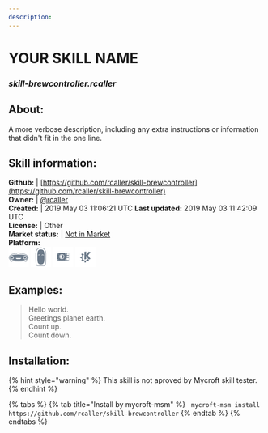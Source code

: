 ```yaml
---
description: 
---
```


# YOUR SKILL NAME  
### _skill-brewcontroller.rcaller_  
## About:  
A more verbose description, including any extra instructions or
information that didn't fit in the one line.

## Skill information:  
**Github:** | [https://github.com/rcaller/skill-brewcontroller](https://github.com/rcaller/skill-brewcontroller)  
**Owner:** | [@rcaller](https://github.com/rcaller)  
**Created:** | 2019 May 03 11:06:21 UTC  **Last updated:** 2019 May 03 11:42:09 UTC  
**License:** | Other  
**Market status:** | [Not in Market](https://market.mycroft.ai/skill/)  
**Platform:**  
 ![Mark I](../.gitbook/assets/mark-1-icon.png)  ![Mark II](../.gitbook/assets/mark-2-icon.png)  ![Picroft](../.gitbook/assets/picroft-icon.png)  ![plasmoid](../.gitbook/assets/kde.png)   
## Examples:  
> Hello world.  
> Greetings planet earth.  
> Count up.  
> Count down.  
  
## Installation:  
{% hint style="warning" %}
This skill is not aproved by Mycroft skill tester.
{% endhint %}
    
{% tabs %}
{% tab title="Install by mycroft-msm" %}
``` mycroft-msm install https://github.com/rcaller/skill-brewcontroller```
{% endtab %}
  {% endtabs %}
  